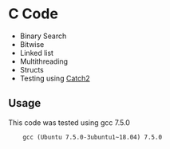 # C Code

- Binary Search
- Bitwise
- Linked list
- Multithreading
- Structs
- Testing using [Catch2](https://github.com/catchorg/Catch2)

## Usage

This code was tested using gcc 7.5.0

        gcc (Ubuntu 7.5.0-3ubuntu1~18.04) 7.5.0



